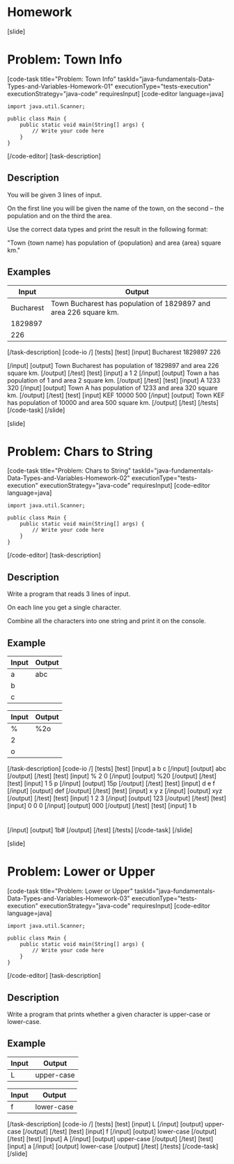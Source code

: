 # Homework

[slide]
# Problem: Town Info
[code-task title="Problem: Town Info" taskId="java-fundamentals-Data-Types-and-Variables-Homework-01" executionType="tests-execution" executionStrategy="java-code" requiresInput]
[code-editor language=java]
```
import java.util.Scanner;

public class Main {
    public static void main(String[] args) {
        // Write your code here
    }
}
```
[/code-editor]
[task-description]
## Description
You will be given 3 lines of input.

On the first line you will be given the name of the town, on the second – the population and on the third the area.

Use the correct data types and print the result in the following format:

\"Town \{town name\} has population of \{population\} and area \{area\} square km.\"

## Examples
| **Input** | **Output** |
| --- | --- |
| Bucharest | Town Bucharest has population of 1829897 and area 226 square km. |
| 1829897 | |
| 226 | |


[/task-description]
[code-io /]
[tests]
[test]
[input]
Bucharest
1829897
226

[/input]
[output]
Town Bucharest has population of 1829897 and area 226 square km.
[/output]
[/test]
[test]
[input]
a
1
2
[/input]
[output]
Town a has population of 1 and area 2 square km.
[/output]
[/test]
[test]
[input]
A
1233
320
[/input]
[output]
Town A has population of 1233 and area 320 square km.
[/output]
[/test]
[test]
[input]
KEF
10000
500
[/input]
[output]
Town KEF has population of 10000 and area 500 square km.
[/output]
[/test]
[/tests]
[/code-task]
[/slide]

[slide]
# Problem: Chars to String
[code-task title="Problem: Chars to String" taskId="java-fundamentals-Data-Types-and-Variables-Homework-02" executionType="tests-execution" executionStrategy="java-code" requiresInput]
[code-editor language=java]
```
import java.util.Scanner;

public class Main {
    public static void main(String[] args) {
        // Write your code here
    }
}
```
[/code-editor]
[task-description]
## Description
Write a program that reads 3 lines of input.

On each line you get a single character.

Combine all the characters into one string and print it on the console.

## Example
| **Input** | **Output** |
| --- | --- |
| a | abc |
| b | |
| c | |


| **Input** | **Output** |
| --- | --- |
| % | %2o |
| 2 | |
| o | |




[/task-description]
[code-io /]
[tests]
[test]
[input]
a
b
c
[/input]
[output]
abc
[/output]
[/test]
[test]
[input]
%
2
0
[/input]
[output]
%20
[/output]
[/test]
[test]
[input]
1
5
p
[/input]
[output]
15p
[/output]
[/test]
[test]
[input]
d
e
f
[/input]
[output]
def
[/output]
[/test]
[test]
[input]
x
y
z
[/input]
[output]
xyz
[/output]
[/test]
[test]
[input]
1
2
3
[/input]
[output]
123
[/output]
[/test]
[test]
[input]
0
0
0
[/input]
[output]
000
[/output]
[/test]
[test]
[input]
1
b
#
[/input]
[output]
1b#
[/output]
[/test]
[/tests]
[/code-task]
[/slide]


[slide]
# Problem: Lower or Upper
[code-task title="Problem: Lower or Upper" taskId="java-fundamentals-Data-Types-and-Variables-Homework-03" executionType="tests-execution" executionStrategy="java-code" requiresInput]
[code-editor language=java]
```
import java.util.Scanner;

public class Main {
    public static void main(String[] args) {
        // Write your code here
    }
}
```
[/code-editor]
[task-description]
## Description
Write a program that prints whether a given character is upper-case or lower-case.

## Example
| **Input** | **Output** |
| --- | --- |
| L | upper-case |


| **Input** | **Output** |
| --- | --- |
| f | lower-case |



[/task-description]
[code-io /]
[tests]
[test]
[input]
L
[/input]
[output]
upper-case
[/output]
[/test]
[test]
[input]
f
[/input]
[output]
lower-case
[/output]
[/test]
[test]
[input]
A
[/input]
[output]
upper-case
[/output]
[/test]
[test]
[input]
a
[/input]
[output]
lower-case
[/output]
[/test]
[/tests]
[/code-task]
[/slide]

